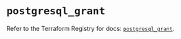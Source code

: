 # `postgresql_grant`

Refer to the Terraform Registry for docs: [`postgresql_grant`](https://registry.terraform.io/providers/sourcegraph/postgresql/1.25.0-sg.4/docs/resources/grant).
